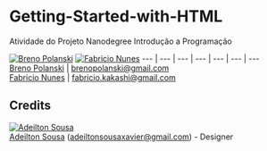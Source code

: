 # Getting-Started-with-HTML
Atividade do Projeto Nanodegree Introdução a Programação

[![Breno Polanski](https://avatars3.githubusercontent.com/u/1894191?s=70)](https://github.com/brenopolanski)
[![Fabricio Nunes](https://avatars2.githubusercontent.com/u/1708436?s=70)](https://github.com/fabriciozh)
--- | --- | --- | --- | --- | --- | --- <br>
[Breno Polanski](https://github.com/brenopolanski) | brenopolanski@gmail.com <br> [Fabricio Nunes](https://github.com/fabriciozh) | fabricio.kakashi@gmail.com

## Credits
[![Adeilton Sousa](https://avatars3.githubusercontent.com/u/15982101?s=70)](https://github.com/adeiltonsousa) <br>
[Adeilton Sousa](https://github.com/adeiltonsousa) (<adeiltonsousaxavier@gmail.com>) - Designer
